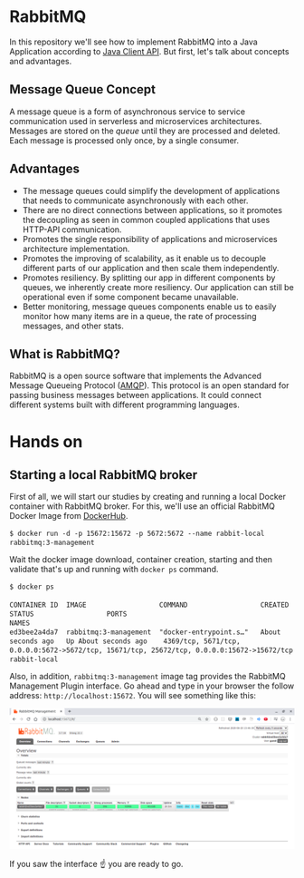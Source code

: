 # RabbitMQ

In this repository we'll see how to implement RabbitMQ into a Java Application
according to [Java Client API](https://www.rabbitmq.com/api-guide.html). But first,
let's talk about concepts and advantages.

## Message Queue Concept
A message queue is a form of asynchronous service to service communication used
in serverless and microservices architectures. Messages are stored on the *queue*
until they are processed and deleted. Each message is processed only once, by
a single consumer.

## Advantages
- The message queues could simplify the development of applications that
needs to communicate asynchronously with each other. 
- There are no direct connections between applications, so it promotes 
the decoupling as seen in common coupled applications that uses HTTP-API 
communication.
- Promotes the single responsibility of applications and microservices 
architecture implementation.
- Promotes the improving of scalability, as it enable us to decouple 
different parts of our application and then scale them independently.
- Promotes resiliency. By splitting our app in different components by queues, 
we inherently create more resiliency. Our application can still be operational 
even if some component became unavailable.
- Better monitoring, message queues components enable us to easily monitor 
how many items are in a queue, the rate of processing messages, 
and other stats.

## What is RabbitMQ?

RabbitMQ is a open source software that implements the Advanced Message Queueing
Protocol ([AMQP](https://www.amqp.org)). This protocol is an open standard
for passing business messages between applications. It could connect different
systems built with different programming languages.

# Hands on

## Starting a local RabbitMQ broker

First of all, we will start our studies by creating and running a local Docker container 
with RabbitMQ broker. For this, we'll use an official RabbitMQ 
Docker Image from [DockerHub](https://hub.docker.com/_/rabbitmq).

```shell script
$ docker run -d -p 15672:15672 -p 5672:5672 --name rabbit-local rabbitmq:3-management
```

Wait the docker image download, container creation, starting and then validate 
that's up and running with `docker ps` command.
```shell script
$ docker ps

CONTAINER ID  IMAGE                  COMMAND                  CREATED             STATUS                  PORTS                                                                                        NAMES
ed3bee2a4da7  rabbitmq:3-management  "docker-entrypoint.s…"   About seconds ago   Up About seconds ago    4369/tcp, 5671/tcp, 0.0.0.0:5672->5672/tcp, 15671/tcp, 25672/tcp, 0.0.0.0:15672->15672/tcp   rabbit-local
```

Also, in addition, `rabbitmq:3-management` image tag provides the 
RabbitMQ Management Plugin interface. Go ahead and type in your
browser the follow address: `http://localhost:15672`. You will see
something like this:

![](src/main/resources/assets/rabbitAdminInterface.png)

If you saw the interface :point_up: you are ready to go.







